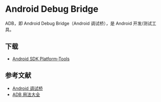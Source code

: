 # Android Debug Bridge

ADB，即 Android Debug Bridge（Android 调试桥），是 Android 开发/测试工具。

## 下载

- [Android SDK Platform-Tools](https://developer.android.com/tools/releases/platform-tools?hl=zh-cn#downloads.html)

## 参考文献

- [Android 调试桥](https://developer.android.com/tools/adb?hl=zh-cn)
- [ADB 用法大全](https://github.com/mzlogin/awesome-adb)
